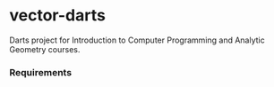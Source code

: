 # vector-darts #

Darts project for Introduction to Computer Programming and Analytic Geometry courses.

### Requirements ###

